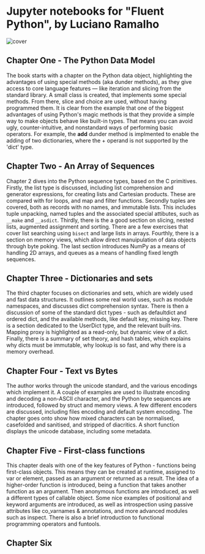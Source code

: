 Jupyter notebooks for "Fluent Python", by Luciano Ramalho
=========================================================

![cover](http://akamaicovers.oreilly.com/images/0636920032519/cat.gif "Cover")

## Chapter One - The Python Data Model

The book starts with a chapter on the Python data object, highlighting the advantages of using special methods (aka dunder methods), as they give access to core language features — like iteration and slicing from the standard library. A small class is created, that implements some special methods. From there, slice and choice are used, without having programmed them. It is clear from the example that one of the biggest advantages of using Python's magic methods is that they provide a simple way to make objects behave like built-in types. That means you can avoid ugly, counter-intuitive, and nonstandard ways of performing basic operators. For example, the __add__ dunder method is implmented to enable the adding of two dictionaries, where the + operand is not supported by the 'dict' type.

## Chapter Two - An Array of Sequences

Chapter 2 dives into the Python sequence types, based on the C primitives. Firstly, the list type is discussed, including list comprehension and generator expressions, for creating lists and Cartesian products. These are compared with for loops, and map and filter functions. Secondly tuples are covered, both as records with no names, and immutable lists. This includes tuple unpacking, named tuples and the associated special attibutes, such as `__make` and `__asdict`. Thirdly, there is the a good section on slicing, nested lists, augmented assignment and sorting. There are a few exercises that cover list searching using `bisect` and large lists in arrays. Fourthly, there is a section on memory views, which allow direct manuipulation of data objects through byte poking. The last section introduces NumPy as a means of handling 2D arrays, and queues as a means of handling fixed length sequences. 

## Chapter Three - Dictionaries and sets

The third chapter focuses on dictionaries and sets, which are widely used and fast data structures. It outlines some real world uses, such as module namespaces, and discusses dict comprehension syntax. There is then a discussion of some of the standard dict types - such as defaultdict and ordered dict, and the available methods, like default key, missing key. There is a section dedicated to the UserDict type, and the relevant built-ins. Mapping proxy is highlighted as a read-only, but dynamic view of a dict. Finally, there is a summary of set theory, and hash tables, which explains why dicts must be immutable, why lookup is so fast, and why there is a memory overhead.

## Chapter Four - Text vs Bytes

The author works through the unicode standard, and the various encodings which implement it. A couple of examples are used to illustrate encoding and decoding a non-ASCII character, and the Python byte sequences are introduced, followed by struct and memory views. A few different encoders are discussed, including files encoding and default system encoding. The chapter goes onto show how mixed characters can be normalised, casefolded and sanitised, and stripped of diacritics. A short function displays the unicode database, including some metadata.

## Chapter Five - First-class functions

This chapter deals with one of the key features of Python - functions being first-class objects. This means they can be created at runtime, assigned to var or element, passed as an argument or returned as a result. The idea of a higher-order function is introduced, being a function that takes another function as an argument. Then anonymous functions are introduced, as well a different types of callable object. Some nice examples of positional and keyword arguments are introduced, as well as introspection using passive attributes like co_varnames & annotations, and more advanced modules such as inspect. There is also a brief introduction to functional programming operators and funtools.

## Chapter Six

 
